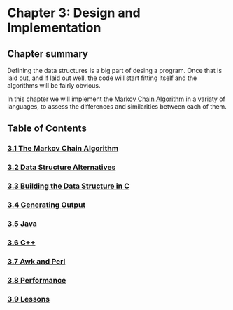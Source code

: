 # Chapter 3: Design and Implementation

## Chapter summary
Defining the data structures is a big part of desing a program. Once that is laid out, and if laid out well, 
the code will start fitting itself and the algorithms will be fairly obvious.

In this chapter we will implement the [Markov Chain Algorithm](https://en.wikipedia.org/wiki/Markov_chain) in a variaty of languages, to assess the differences and 
similarities between each of them.

## Table of Contents
### [3.1 The Markov Chain Algorithm](3.1-the-markov-chain-algorithm)
### [3.2 Data Structure Alternatives](3.2-data-structure-alternatives)
### [3.3 Building the Data Structure in C](3.3-building-the-data-structure-in-c)
### [3.4 Generating Output](3.4-generating-output)
### [3.5 Java](3.5-java)
### [3.6 C++](3.6-c++)
### [3.7 Awk and Perl](3.7-awk-and-perl)
### [3.8 Performance](3.8-performance)
### [3.9 Lessons](3.9-lessons)